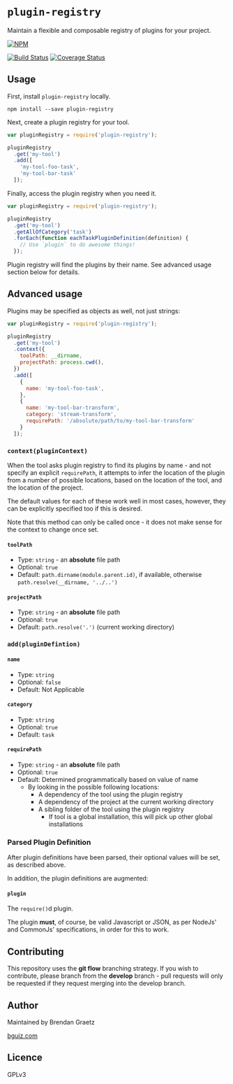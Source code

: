 # `plugin-registry`

Maintain a flexible and composable registry of plugins for your project.

[![NPM](https://nodei.co/npm/plugin-registry.png)](https://github.com/bguiz/plugin-registry/)

[![Build Status](https://travis-ci.org/bguiz/plugin-registry.svg?branch=master)](https://travis-ci.org/bguiz/plugin-registry)
[![Coverage Status](https://coveralls.io/repos/bguiz/plugin-registry/badge.svg?branch=master)](https://coveralls.io/r/bguiz/plugin-registry?branch=master)

## Usage

First, install `plugin-registry` locally.

```
npm install --save plugin-registry
```

Next, create a plugin registry for your tool.

```javascript
var pluginRegistry = require('plugin-registry');

pluginRegistry
  .get('my-tool')
  .add([
    'my-tool-foo-task',
    'my-tool-bar-task'
  ]);
```

Finally, access the plugin registry when you need it.

```javascript
var pluginRegistry = require('plugin-registry');

pluginRegistry
  .get('my-tool')
  .getAllOfCategory('task')
  .forEach(function eachTaskPluginDefinition(definition) {
    // Use `plugin` to do awesome things!
  });
```

Plugin registry will find the plugins by their name.
See advanced usage section below for details.

## Advanced usage

Plugins may be specified as objects as well,
not just strings:

```javascript
var pluginRegistry = require('plugin-registry');

pluginRegistry
  .get('my-tool')
  .context({
    toolPath: __dirname,
    projectPath: process.cwd(),
  })
  .add([
    {
      name: 'my-tool-foo-task',
    },
    {
      name: 'my-tool-bar-transform',
      category: 'stream-transform',
      requirePath: '/absolute/path/to/my-tool-bar-transform'
    }
  ]);
```

### `context(pluginContext)`

When the tool asks plugin registry to find its plugins by name -
and not specify an explicit `requirePath`,
it attempts to infer the location of the plugin from a number of possible locations,
based on the location of the tool,
and the location of the project.

The default values for each of these work well in most cases, however,
they can be explicitly specified too if this is desired.

Note that this method can only be called once -
it does not make sense for the context to change once set.

#### `toolPath`

- Type: `string` - an **absolute** file path
- Optional: `true`
- Default: `path.dirname(module.parent.id)`, if available, otherwise `path.resolve(__dirname, '../..')`

#### `projectPath`

- Type: `string` - an **absolute** file path
- Optional: `true`
- Default: `path.resolve('.')` (current working directory)

### `add(pluginDefintion)`

#### `name`

- Type: `string`
- Optional: `false`
- Default: Not Applicable

#### `category`

- Type: `string`
- Optional: `true`
- Default: `task`

#### `requirePath`

- Type: `string` - an **absolute** file path
- Optional: `true`
- Default: Determined programmatically based on value of name
  - By looking in the possible following locations:
    - A dependency of the tool using the plugin registry
    - A dependency of the project at the current working directory
    - A sibling folder of the tool using the plugin registry
      - If tool is a global installation, this will pick up other global installations

### Parsed Plugin Definition

After plugin definitions have been parsed,
their optional values will be set,
as described above.

In addition, the plugin definitions are augmented:

#### `plugin`

The `require()`d plugin.

The plugin **must**, of course, be valid Javascript or JSON,
as per NodeJs' and CommonJs' specifications,
in order for this to work.

## Contributing

This repository uses the **git flow** branching strategy.
If you wish to contribute, please branch from the **develop** branch -
pull requests will only be requested if they request merging into the develop branch.

## Author

Maintained by Brendan Graetz

[bguiz.com](http://bguiz.com/)

## Licence

GPLv3
